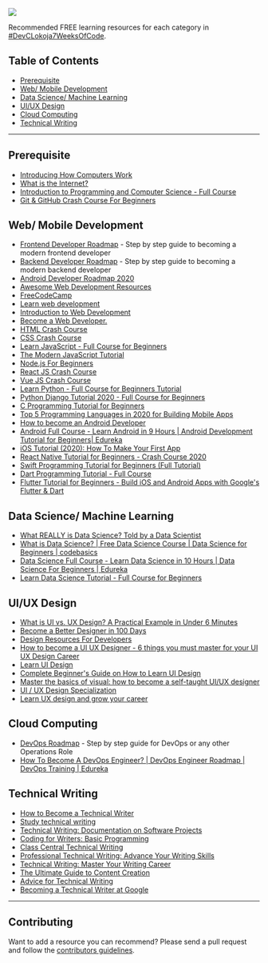 ![](https://cdn.hashnode.com/res/hashnode/image/upload/v1588914178079/FuU9rJRtU.png)

Recommended FREE learning resources for each category in [#DevCLokoja7WeeksOfCode](https://github.com/devclokoja/7WeeksOfCode).

## Table of Contents

- [Prerequisite](https://github.com/devclokoja/resources#prerequisite)
- [Web/ Mobile Development](https://github.com/devclokoja/resources#web-mobile-development)
- [Data Science/ Machine Learning](https://github.com/devclokoja/resources#data-science-machine-learning)
- [UI/UX Design](https://github.com/devclokoja/resources#uiux-design)
- [Cloud Computing](https://github.com/devclokoja/resources#cloud-computing)
- [Technical Writing](https://github.com/devclokoja/resources#technical-writing)

---

## Prerequisite

- [Introducing How Computers Work](https://www.youtube.com/watch?v=OAx_6-wdslM)
- [What is the Internet?](https://www.youtube.com/watch?v=Dxcc6ycZ73M)
- [Introduction to Programming and Computer Science - Full Course](https://www.youtube.com/watch?v=zOjov-2OZ0E)
- [Git & GitHub Crash Course For Beginners](https://www.youtube.com/watch?v=SWYqp7iY_Tc)

## Web/ Mobile Development

- [Frontend Developer Roadmap](https://roadmap.sh/frontend) - Step by step guide to becoming a modern frontend developer
- [Backend Developer Roadmap](https://roadmap.sh/backend) - Step by step guide to becoming a modern backend developer
- [Android Developer Roadmap 2020](https://github.com/mobile-roadmap/android-developer-roadmap)
- [Awesome Web Development Resources](https://github.com/mrmartineau/awesome-web-dev-resources)
- [FreeCodeCamp](https://www.freecodecamp.org/)
- [Learn web development](https://developer.mozilla.org/en-US/docs/Learn)
- [Introduction to Web Development](https://www.coursera.org/learn/web-development)
- [Become a Web Developer.](https://www.codecademy.com/learn/paths/web-development)
- [HTML Crash Course](https://www.youtube.com/watch?v=UB1O30fR-EE)
- [CSS Crash Course](https://www.youtube.com/watch?v=yfoY53QXEnI)
- [Learn JavaScript - Full Course for Beginners](https://www.youtube.com/watch?v=PkZNo7MFNFg)
- [The Modern JavaScript Tutorial](https://javascript.info/)
- [Node.js For Beginners](https://www.youtube.com/watch?v=fBNz5xF-Kx4)
- [React JS Crash Course](https://www.youtube.com/watch?v=sBws8MSXN7A)
- [Vue JS Crash Course](https://www.youtube.com/watch?v=Wy9q22isx3U)
- [Learn Python - Full Course for Beginners Tutorial](https://www.youtube.com/watch?v=rfscVS0vtbw)
- [Python Django Tutorial 2020 - Full Course for Beginners](https://www.youtube.com/watch?v=JT80XhYJdBw)
- [C Programming Tutorial for Beginners](https://www.youtube.com/watch?v=KJgsSFOSQv0)
- [Top 5 Programming Languages in 2020 for Building Mobile Apps](https://www.youtube.com/watch?v=svGztRj5bvs)
- [How to become an Android Developer](https://www.youtube.com/watch?v=VkGTiR8ZMVA)
- [Android Full Course - Learn Android in 9 Hours | Android Development Tutorial for Beginners| Edureka](https://www.youtube.com/watch?v=aS__9RbCyHg)
- [iOS Tutorial (2020): How To Make Your First App](https://www.youtube.com/watch?v=09TeUXjzpKs)
- [React Native Tutorial for Beginners - Crash Course 2020](https://www.youtube.com/watch?v=qSRrxpdMpVc)
- [Swift Programming Tutorial for Beginners (Full Tutorial)](https://www.youtube.com/watch?v=Ulp1Kimblg0)
- [Dart Programming Tutorial - Full Course](https://www.youtube.com/watch?v=Ej_Pcr4uC2Q)
- [Flutter Tutorial for Beginners - Build iOS and Android Apps with Google's Flutter & Dart](https://www.youtube.com/watch?v=GLSG_Wh_YWc)

## Data Science/ Machine Learning

- [What REALLY is Data Science? Told by a Data Scientist](https://www.youtube.com/watch?v=xC-c7E5PK0Y)
- [What is Data Science? | Free Data Science Course | Data Science for Beginners | codebasics](https://www.youtube.com/watch?v=JL_grPUnXzY&list=PLeo1K3hjS3us_ELKYSj_Fth2tIEkdKXvV)
- [Data Science Full Course - Learn Data Science in 10 Hours | Data Science For Beginners | Edureka](https://www.youtube.com/watch?v=-ETQ97mXXF0)
- [Learn Data Science Tutorial - Full Course for Beginners](https://www.youtube.com/watch?v=ua-CiDNNj30)

## UI/UX Design

- [What is UI vs. UX Design? A Practical Example in Under 6 Minutes](https://www.youtube.com/watch?v=TgqeRTwZvIo)
- [Become a Better Designer in 100 Days](https://www.dailyui.co/)
- [Design Resources For Developers](https://github.com/bradtraversy/design-resources-for-developers)
- [How to become a UI UX Designer - 6 things you must master for your UI UX Design Career](https://www.youtube.com/watch?v=vN17OtTFse0)
- [Learn UI Design](https://learnui.design/)
- [Complete Beginner's Guide on How to Learn UI Design](https://www.mockplus.com/blog/post/learn-ui-design)
- [Master the basics of visual: how to become a self-taught UI/UX designer](https://www.coursera.org/specializations/ui-ux-design)
- [UI / UX Design Specialization](https://www.coursera.org/specializations/ui-ux-design)
- [Learn UX design and grow your career](https://www.interaction-design.org/courses?ep=ux-planet)


## Cloud Computing

- [DevOps Roadmap](https://roadmap.sh/devops) - Step by step guide for DevOps or any other Operations Role
- [How To Become A DevOps Engineer? | DevOps Engineer Roadmap | DevOps Training | Edureka](https://www.youtube.com/watch?v=89iUP6fqAqk)

## Technical Writing

- [How to Become a Technical Writer](https://www.youtube.com/watch?v=9Jh-X_RlV4Y)
- [Study technical writing](https://developers.google.com/tech-writing/overview)
- [Technical Writing: Documentation on Software Projects](https://www.pluralsight.com/courses/technical-writing-software-documentation)
- [Coding for Writers: Basic Programming](https://www.udemy.com/course/coding-for-writers-1-basic-programming/)
- [Class Central Technical Writing](https://www.classcentral.com/course/technical-writing-7117)
- [Professional Technical Writing: Advance Your Writing Skills](https://www.udemy.com/technical-writing-and-editing/)
- [Technical Writing: Master Your Writing Career](https://www.udemy.com/technical-writing/)
- [The Ultimate Guide to Content Creation](https://blog.hubspot.com/marketing/content-creation)
- [Advice for Technical Writing](https://css-tricks.com/advice-for-technical-writing/)
- [Becoming a Technical Writer at Google](https://developers.google.com/tech-writing/becoming)

---

## Contributing

Want to add a resource you can recommend? Please send a pull request and follow the [contributors guidelines](/CONTRIBUTING.md).
